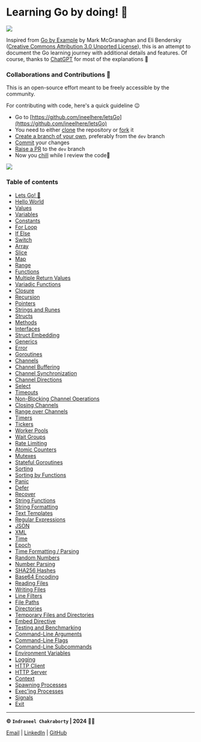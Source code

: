 # Learning Go by doing! 🚀

![](https://miro.medium.com/v2/resize:fit:384/0*A6EB_Ykks5bPp_rM.gif)

Inspired from [Go by Example](https://gobyexample.com/) by  Mark McGranaghan and Eli Bendersky ([Creative Commons Attribution 3.0 Unported License](https://creativecommons.org/licenses/by/3.0/)), this is an attempt to document the Go learning journey with additional details and features. Of course, thanks to [ChatGPT](https://chat.openai.com/) for most of the explanations 🦾

### Collaborations and Contributions 🤝
This is an open-source effort meant to be freely accessible by the community.

For contributing with code, here's a quick guideline 😉
* Go to [https://github.com/ineelhere/letsGo](https://github.com/ineelhere/letsGo)
* You need to either [clone](https://docs.github.com/en/repositories/creating-and-managing-repositories/cloning-a-repository) the repository or [fork](https://docs.github.com/en/pull-requests/collaborating-with-pull-requests/working-with-forks/fork-a-repo) it
* [Create a branch of your own](https://docs.github.com/en/pull-requests/collaborating-with-pull-requests/proposing-changes-to-your-work-with-pull-requests/creating-and-deleting-branches-within-your-repository), preferably from the `dev` branch
* [Commit](https://github.com/git-guides/git-commit) your changes
* [Raise a PR](https://docs.github.com/en/desktop/working-with-your-remote-repository-on-github-or-github-enterprise/creating-an-issue-or-pull-request-from-github-desktop) to the `dev` branch 
* Now you [chill](https://youtu.be/KOnFBHqztbM) while I review the code🥤

![](https://media.giphy.com/media/0Av9l0VIc01y1isrDw/giphy.gif)

### Table of contents

* [Lets Go! 🚀](documentation/README.md)
* [Hello World](documentation/01-hello-world.md)
* [Values](documentation/2-values.md)
* [Variables](documentation/3-variables.md)
* [Constants](documentation/4-constants.md)
* [For Loop](documentation/5-for.md)
* [If Else](documentation/6-iflese.md)
* [Switch](documentation/7-switch.md)
* [Array](documentation/8-array.md)
* [Slice](documentation/9-slice.md)
* [Map](documentation/10-map.md)
* [Range](documentation/11-range.md)
* [Functions](documentation/12-functions.md)
* [Multiple Return Values](documentation/13-multiple-return-values.md)
* [Variadic Functions](documentation/14-variadic-functions.md)
* [Closure](documentation/15-closure.md)
* [Recursion](documentation/16-recursion.md)
* [Pointers](documentation/17-pointers.md)
* [Strings and Runes](documentation/18-strings-and-runes.md)
* [Structs](documentation/19-structs.md)
* [Methods](documentation/20-methods.md)
* [Interfaces](documentation/21-interfaces.md)
* [Struct Embedding](documentation/22-struct-embedding.md)
* [Generics](documentation/23-generics.md)
* [Error](documentation/24-error.md)
* [Goroutines](documentation/25-goroutines.md)
* [Channels](documentation/26-channels.md)
* [Channel Buffering](documentation/27-channelbuffering.md)
* [Channel Synchronization](documentation/28-channel-synchronization.md)
* [Channel Directions](documentation/29-channel-directions.md)
* [Select](documentation/30-select.md)
* [Timeouts](documentation/31-timeouts.md)
* [Non-Blocking Channel Operations](documentation/32-non-blocking-channel-operations.md)
* [Closing Channels](documentation/33-closing-channels.md)
* [Range over Channels](documentation/34-range-over-channels.md)
* [Timers](documentation/35-timers.md)
* [Tickers](documentation/36-tickers.md)
* [Worker Pools](documentation/37-worker-pools.md)
* [Wait Groups](documentation/38-wait-groups.md)
* [Rate Limiting](documentation/39-rate-limiting.md)
* [Atomic Counters](documentation/40-atomic-conters.md)
* [Mutexes](documentation/41-mutexes.md)
* [Stateful Goroutines](documentation/42-stateful-goroutines.md)
* [Sorting](documentation/43-sorting.md)
* [Sorting by Functions](documentation/44-sorting-by-functions.md)
* [Panic](documentation/45-panic.md)
* [Defer](documentation/46-defer.md)
* [Recover](documentation/47-recover.md)
* [String Functions](documentation/48-string-functions.md)
* [String Formatting](documentation/49-string-formatting.md)
* [Text Templates](documentation/50-text-templates.md)
* [Regular Expressions](documentation/51-regular-expressions.md)
* [JSON](documentation/52-json.md)
* [XML](documentation/53-xml.md)
* [Time](documentation/54-time.md)
* [Epoch](documentation/55-epoch.md)
* [Time Formatting / Parsing](documentation/56-time-formatting-parsing.md)
* [Random Numbers](documentation/57-random-numbers.md)
* [Number Parsing](documentation/58-number-parsing.md)
* [SHA256 Hashes](documentation/59-sha256-hashes.md)
* [Base64 Encoding](documentation/60-base64-encoding.md)
* [Reading Files](documentation/61-reading-files.md)
* [Writing Files](documentation/62-writing-files.md)
* [Line Filters](documentation/63-line-filters.md)
* [File Paths](documentation/64-file-paths.md)
* [Directories](documentation/65-directories.md)
* [Temporary Files and Directories](documentation/66-temporary-files-and-directories.md)
* [Embed Directive](documentation/67-embed-directive.md)
* [Testing and Benchmarking](documentation/68-testing-and-benchmarking.md)
* [Command-Line Arguments](documentation/69-command-line-interface.md)
* [Command-Line Flags](documentation/70-command-line-flags.md)
* [Command-Line Subcommands](documentation/71-command-line-subcommands.md)
* [Environment Variables](documentation/72-environment-variables.md)
* [Logging](documentation/73-logging.md)
* [HTTP Client](documentation/74-http-client.md)
* [HTTP Server](documentation/75-http-server.md)
* [Context](documentation/76-context.md)
* [Spawning Processes](documentation/77-spawning-process.md)
* [Exec'ing Processes](documentation/78-exec`ing-processes.md)
* [Signals](documentation/79-signals.md)
* [Exit](documentation/80-exit.md)
___

**© `Indraneel Chakraborty` | 2024** 🧑‍💻

[ Email](mailto:hello.indraneel@gmail.com) | [LinkedIn](https://www.linkedin.com/in/indraneelchakraborty/) | [GitHub](https://github.com/ineelhere)